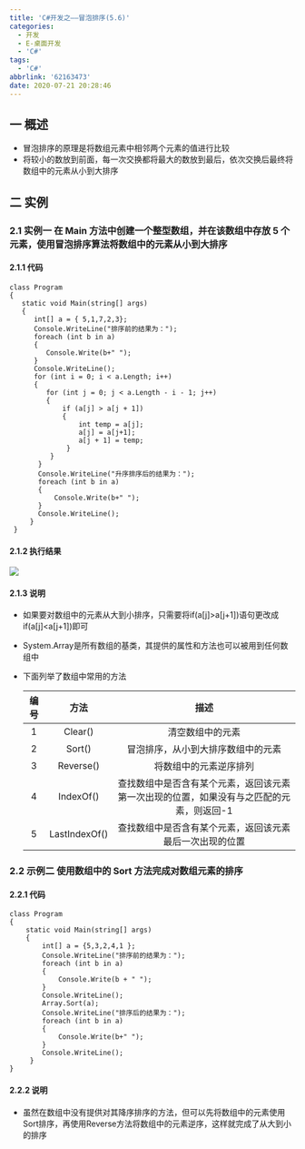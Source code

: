 ```yaml
---
title: 'C#开发之——冒泡排序(5.6)'
categories:
  - 开发
  - E-桌面开发
  - 'C#'
tags:
  - 'C#'
abbrlink: '62163473'
date: 2020-07-21 20:28:46
---
```

## 一 概述

* 冒泡排序的原理是将数组元素中相邻两个元素的值进行比较
* 将较小的数放到前面，每一次交换都将最大的数放到最后，依次交换后最终将数组中的元素从小到大排序

<!--more-->

## 二 实例

###  2.1 实例一 <font size=3> 在 Main 方法中创建一个整型数组，并在该数组中存放 5 个元素，使用冒泡排序算法将数组中的元素从小到大排序 </font>

#### 2.1.1 代码

```
class Program
{
   static void Main(string[] args)
   {
      int[] a = { 5,1,7,2,3};
      Console.WriteLine("排序前的结果为：");
      foreach (int b in a)
      {
         Console.Write(b+" ");
      }
      Console.WriteLine();
      for (int i = 0; i < a.Length; i++)
      {
         for (int j = 0; j < a.Length - i - 1; j++)
         {
             if (a[j] > a[j + 1])
             {
                 int temp = a[j];
                 a[j] = a[j+1];
                 a[j + 1] = temp; 
              }
          }
       }
       Console.WriteLine("升序排序后的结果为：");
       foreach (int b in a)
       {
           Console.Write(b+" ");
       }
       Console.WriteLine();
     }
 }
```

#### 2.1.2 执行结果

![][1]

#### 2.1.3 说明

* 如果要对数组中的元素从大到小排序，只需要将if(a[j]>a[j+1])语句更改成if(a[j]<a[j+1])即可

* System.Array是所有数组的基类，其提供的属性和方法也可以被用到任何数组中

* 下面列举了数组中常用的方法

  | **编号** |   **方法**    |                           **描述**                           |
  | :------: | :-----------: | :----------------------------------------------------------: |
  |    1     |    Clear()    |                       清空数组中的元素                       |
  |    2     |    Sort()     |              冒泡排序，从小到大排序数组中的元素              |
  |    3     |   Reverse()   |                    将数组中的元素逆序排列                    |
  |    4     |   IndexOf()   | 查找数组中是否含有某个元素，返回该元素第一次出现的位置，如果没有与之匹配的元素，则返回-1 |
  |    5     | LastIndexOf() |   查找数组中是否含有某个元素，返回该元素最后一次出现的位置   |

### 2.2 示例二 <font size=3> 使用数组中的 Sort 方法完成对数组元素的排序 </font>

#### 2.2.1 代码

```
class Program
{
    static void Main(string[] args)
    {
        int[] a = {5,3,2,4,1 };
        Console.WriteLine("排序前的结果为：");
        foreach (int b in a)
        {
            Console.Write(b + " ");
        }
        Console.WriteLine();
        Array.Sort(a);
        Console.WriteLine("排序后的结果为：");
        foreach (int b in a)
        {
            Console.Write(b+" ");
        }
        Console.WriteLine();
     }
}
```

#### 2.2.2 说明

* 虽然在数组中没有提供对其降序排序的方法，但可以先将数组中的元素使用Sort排序，再使用Reverse方法将数组中的元素逆序，这样就完成了从大到小的排序

[1]:https://jsd.onmicrosoft.cn/gh/PGzxc/CDN/blog-image/csharp-array-maopao.png
